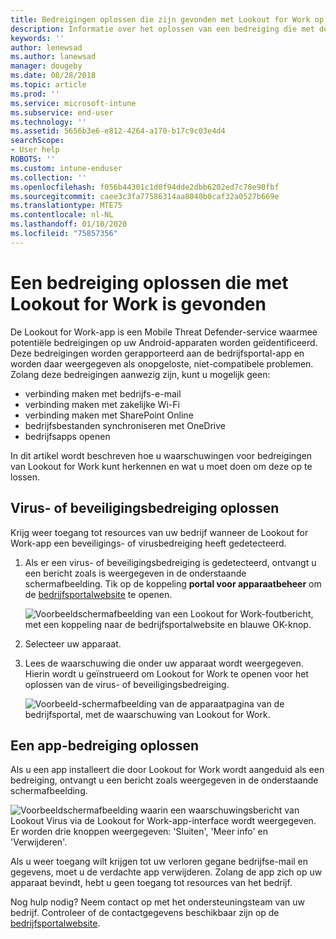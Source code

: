 ```yaml
---
title: Bedreigingen oplossen die zijn gevonden met Lookout for Work op Android | Microsoft Docs
description: Informatie over het oplossen van een bedreiging die met de Lookout for Work-app op een Android-apparaat is gevonden.
keywords: ''
author: lenewsad
ms.author: lanewsad
manager: dougeby
ms.date: 08/28/2018
ms.topic: article
ms.prod: ''
ms.service: microsoft-intune
ms.subservice: end-user
ms.technology: ''
ms.assetid: 5656b3e6-e812-4264-a170-b17c9c03e4d4
searchScope:
- User help
ROBOTS: ''
ms.custom: intune-enduser
ms.collection: ''
ms.openlocfilehash: f056b44301c1d0f94dde2dbb6202ed7c78e90fbf
ms.sourcegitcommit: caee3c3fa77586314aa8040b0caf32a0527b669e
ms.translationtype: MTE75
ms.contentlocale: nl-NL
ms.lasthandoff: 01/10/2020
ms.locfileid: "75857356"
---
```

# <a name="resolve-a-threat-found-by-lookout-for-work"></a>Een bedreiging oplossen die met Lookout for Work is gevonden  

De Lookout for Work-app is een Mobile Threat Defender-service waarmee potentiële bedreigingen op uw Android-apparaten worden geïdentificeerd. Deze bedreigingen worden gerapporteerd aan de bedrijfsportal-app en worden daar weergegeven als onopgeloste, niet-compatibele problemen. Zolang deze bedreigingen aanwezig zijn, kunt u mogelijk geen:

* verbinding maken met bedrijfs-e-mail
* verbinding maken met zakelijke Wi-Fi
* verbinding maken met SharePoint Online
* bedrijfsbestanden synchroniseren met OneDrive
* bedrijfsapps openen

In dit artikel wordt beschreven hoe u waarschuwingen voor bedreigingen van Lookout for Work kunt herkennen en wat u moet doen om deze op te lossen. 

## <a name="troubleshoot-virus-or-security-threat"></a>Virus- of beveiligingsbedreiging oplossen  
Krijg weer toegang tot resources van uw bedrijf wanneer de Lookout for Work-app een beveiligings- of virusbedreiging heeft gedetecteerd.  

1. Als er een virus- of beveiligingsbedreiging is gedetecteerd, ontvangt u een bericht zoals is weergegeven in de onderstaande schermafbeelding. Tik op de koppeling **portal voor apparaatbeheer** om de [bedrijfsportalwebsite](https://portal.manage.microsoft.com/devices) te openen.  

    ![Voorbeeldschermafbeelding van een Lookout for Work-foutbericht, met een koppeling naar de bedrijfsportalwebsite en blauwe OK-knop.](./media/mtd-go-to-device-management-portal-android.png)

2. Selecteer uw apparaat.  
3. Lees de waarschuwing die onder uw apparaat wordt weergegeven. Hierin wordt u geïnstrueerd om Lookout for Work te openen voor het oplossen van de virus- of beveiligingsbedreiging. 

    ![Voorbeeld-schermafbeelding van de apparaatpagina van de bedrijfsportal, met de waarschuwing van Lookout for Work.](./media/CP-lookout-virus-banner-1808.png)  

## <a name="troubleshoot-an-app-threat"></a>Een app-bedreiging oplossen  

Als u een app installeert die door Lookout for Work wordt aangeduid als een bedreiging, ontvangt u een bericht zoals weergegeven in de onderstaande schermafbeelding.  

![Voorbeeldschermafbeelding waarin een waarschuwingsbericht van Lookout Virus via de Lookout for Work-app-interface wordt weergegeven. Er worden drie knoppen weergegeven: 'Sluiten', 'Meer info' en 'Verwijderen'.](./media/lookout-virus-alert-android.png)  

Als u weer toegang wilt krijgen tot uw verloren gegane bedrijfse-mail en gegevens, moet u de verdachte app verwijderen. Zolang de app zich op uw apparaat bevindt, hebt u geen toegang tot resources van het bedrijf.    

Nog hulp nodig? Neem contact op met het ondersteuningsteam van uw bedrijf. Controleer of de contactgegevens beschikbaar zijn op de [bedrijfsportalwebsite](https://go.microsoft.com/fwlink/?linkid=2010980).  
